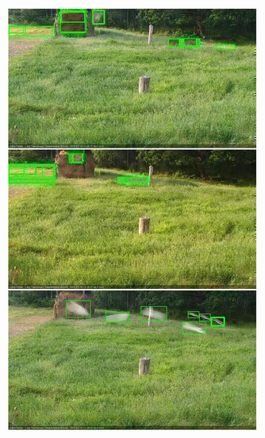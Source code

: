 ![20200718-180505-181506](in2/20200718/20200718-180505-181506_0_.jpg)
![20200718-181513-182514](in2/20200718/20200718-181513-182514_0_.jpg)
![20200718-182520-183521](in2/20200718/20200718-182520-183521_0_.jpg)
